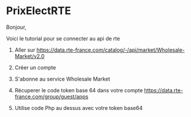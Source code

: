 # PrixElectRTE

Bonjour,

Voici le tutorial pour se connecter au api de rte

1. Aller sur https://data.rte-france.com/catalog/-/api/market/Wholesale-Market/v2.0

2. Créer un compte 

3. S'abonne au service Wholesale Market

4. Récuperer le code token base 64 dans votre compte 
https://data.rte-france.com/group/guest/apps

5. Utilise code Php au dessus avec votre token base64
